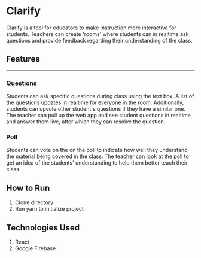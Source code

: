 # Clarify

Clarify is a tool for educators to make instruction more interactive for students. Teachers can create 'rooms' where students can in realtime ask questions and provide feedback regarding their understanding of the class.

## Features

---

### Questions

Students can ask specific questions during class using the text box. A list of the questions updates in realtime for everyone in the room. Additionally, students can upvote other student's questions if they have a similar one. The teacher can pull up the web app and see student questions in realtime and answer them live, after which they can resolve the question.


### Poll

Students can vote on the on the poll to indicate how well they understand the material being covered in the class. The teacher can look at the poll to get an idea of the students' understanding to help them better teach their class.

## How to Run

1) Clone directory
2) Run yarn to initialize project


## Technologies Used

1) React
2) Google Firebase
